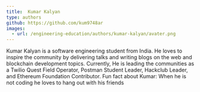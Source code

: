 ```yaml
---
title:  Kumar Kalyan
type: authors
github: https://github.com/kum9748ar
images:
  - url: /engineering-education/authors/kumar-kalyan/avater.png
---
```

Kumar Kalyan is a software engineering student from India. He loves to inspire the community by delivering talks and writing blogs on the web and blockchain development topics. Currently, He is leading the communities as a Twilio Quest Field Operator, Postman Student Leader, Hackclub Leader, and Ethereum Foundation  Contributor. Fun fact about Kumar: When he is not coding he loves to hang out with his friends